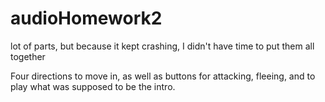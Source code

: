 # audioHomework2
lot of parts, but because it kept crashing, I didn't have time to put them all together

Four directions to move in, as well as buttons for attacking, fleeing, and to play what was supposed to be the intro.
